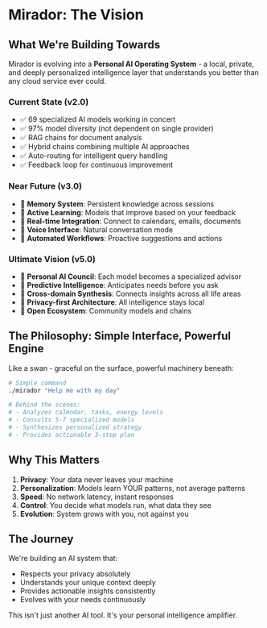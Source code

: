 # Mirador: The Vision

## What We're Building Towards

Mirador is evolving into a **Personal AI Operating System** - a local, private, and deeply personalized intelligence layer that understands you better than any cloud service ever could.

### Current State (v2.0)
- ✅ 69 specialized AI models working in concert
- ✅ 97% model diversity (not dependent on single provider)
- ✅ RAG chains for document analysis
- ✅ Hybrid chains combining multiple AI approaches
- ✅ Auto-routing for intelligent query handling
- ✅ Feedback loop for continuous improvement

### Near Future (v3.0)
- 🔄 **Memory System**: Persistent knowledge across sessions
- 🔄 **Active Learning**: Models that improve based on your feedback
- 🔄 **Real-time Integration**: Connect to calendars, emails, documents
- 🔄 **Voice Interface**: Natural conversation mode
- 🔄 **Automated Workflows**: Proactive suggestions and actions

### Ultimate Vision (v5.0)
- 🚀 **Personal AI Council**: Each model becomes a specialized advisor
- 🚀 **Predictive Intelligence**: Anticipates needs before you ask
- 🚀 **Cross-domain Synthesis**: Connects insights across all life areas
- 🚀 **Privacy-first Architecture**: All intelligence stays local
- 🚀 **Open Ecosystem**: Community models and chains

## The Philosophy: Simple Interface, Powerful Engine

Like a swan - graceful on the surface, powerful machinery beneath:

```bash
# Simple command
./mirador "Help me with my day"

# Behind the scenes:
# - Analyzes calendar, tasks, energy levels
# - Consults 5-7 specialized models
# - Synthesizes personalized strategy
# - Provides actionable 3-step plan
```

## Why This Matters

1. **Privacy**: Your data never leaves your machine
2. **Personalization**: Models learn YOUR patterns, not average patterns
3. **Speed**: No network latency, instant responses
4. **Control**: You decide what models run, what data they see
5. **Evolution**: System grows with you, not against you

## The Journey

We're building an AI system that:
- Respects your privacy absolutely
- Understands your unique context deeply
- Provides actionable insights consistently
- Evolves with your needs continuously

This isn't just another AI tool. It's your personal intelligence amplifier.